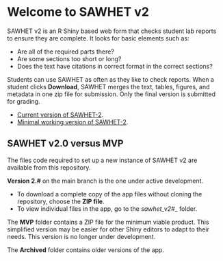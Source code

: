 # Welcome to SAWHET v2
SAWHET v2 is an R Shiny based web form that checks student lab reports to ensure they are complete. It looks for basic elements such as:

* Are all of the required parts there?
* Are some sections too short or long?
* Does the text have citations in correct format in the correct sections?

Students can use SAWHET as often as they like to check reports. When a student clicks __Download__, SAWHET merges the text, tables, figures, and metadata in one zip file for submission. Only the final version is submitted for grading. 

* [Current version of SAWHET-2](https://yelr6j-dan-johnson.shinyapps.io/sawhet_v2_0/). 
* [Minimal working version of SAWHET-2](https://yelr6j-dan-johnson.shinyapps.io/sawhet2/). 


## SAWHET v2.0 versus MVP

The files code required to set up a new instance of SAWHET v2 are available from this repository. 

**Version 2.#** on the main branch is the one under active development. 

* To download a complete copy of the app files without cloning the repository, choose the __ZIP file__.
* To view individual files in the app, go to the __sawhet_v2_#__ folder. 

The __MVP__ folder contains a ZIP file for the minimum viable product. This simplified version may be easier for other Shiny editors to adapt to their needs. This version is no longer under development.   

The __Archived__ folder contains older versions of the app. 


